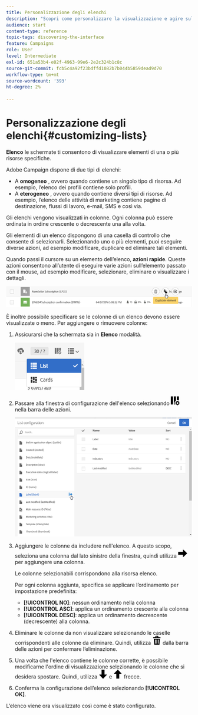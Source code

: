 ```yaml
---
title: Personalizzazione degli elenchi
description: "Scopri come personalizzare la visualizzazione e agire sulle schermate elenco in Adobe Campaign Standard:ordinare, filtrare, eliminare o duplicare gli elementi. Nelle schermate dell’elenco vengono visualizzati gli elementi di una o più risorse specificate."
audience: start
content-type: reference
topic-tags: discovering-the-interface
feature: Campaigns
role: User
level: Intermediate
exl-id: 651a53b4-e02f-4963-99e6-2e2c324b1c8c
source-git-commit: fcb5c4a92f23bdffd1082b7b044b5859dead9d70
workflow-type: tm+mt
source-wordcount: '393'
ht-degree: 2%

---
```


# Personalizzazione degli elenchi{#customizing-lists}

**Elenco** le schermate ti consentono di visualizzare elementi di una o più risorse specifiche.

Adobe Campaign dispone di due tipi di elenchi:

* A **omogeneo** , ovvero quando contiene un singolo tipo di risorsa. Ad esempio, l’elenco dei profili contiene solo profili.
* A **eterogeneo** , ovvero quando contiene diversi tipi di risorse. Ad esempio, l’elenco delle attività di marketing contiene pagine di destinazione, flussi di lavoro, e-mail, SMS e così via.

Gli elenchi vengono visualizzati in colonne. Ogni colonna può essere ordinata in ordine crescente o decrescente una alla volta.

Gli elementi di un elenco dispongono di una casella di controllo che consente di selezionarli. Selezionando uno o più elementi, puoi eseguire diverse azioni, ad esempio modificare, duplicare ed eliminare tali elementi.

Quando passi il cursore su un elemento dell’elenco, **azioni rapide**. Queste azioni consentono all’utente di eseguire varie azioni sull’elemento passato con il mouse, ad esempio modificare, selezionare, eliminare o visualizzare i dettagli.

![](assets/overview_list_quickactions.png)

È inoltre possibile specificare se le colonne di un elenco devono essere visualizzate o meno. Per aggiungere o rimuovere colonne:

1. Assicurarsi che la schermata sia in **Elenco** modalità.

   ![](assets/export_list_mode_switch.png)

1. Passare alla finestra di configurazione dell&#39;elenco selezionando ![](assets/columnsettings.png) nella barra delle azioni.

   ![](assets/list_configuration1.png)

1. Aggiungere le colonne da includere nell&#39;elenco. A questo scopo, seleziona una colonna dal lato sinistro della finestra, quindi utilizza ![](assets/arrowright.png) per aggiungere una colonna.

   Le colonne selezionabili corrispondono alla risorsa elenco.

   Per ogni colonna aggiunta, specifica se applicare l’ordinamento per impostazione predefinita:

   * **[!UICONTROL NO]**: nessun ordinamento nella colonna
   * **[!UICONTROL ASC]**: applica un ordinamento crescente alla colonna
   * **[!UICONTROL DESC]**: applica un ordinamento decrescente (decrescente) alla colonna.

1. Eliminare le colonne da non visualizzare selezionando le caselle corrispondenti alle colonne da eliminare. Quindi, utilizza ![](assets/delete.png) dalla barra delle azioni per confermare l’eliminazione.
1. Una volta che l&#39;elenco contiene le colonne corrette, è possibile modificarne l&#39;ordine di visualizzazione selezionando le colonne che si desidera spostare. Quindi, utilizza ![](assets/arrowdown.png) e ![](assets/arrowup.png) frecce.
1. Conferma la configurazione dell’elenco selezionando **[!UICONTROL OK]**.

L’elenco viene ora visualizzato così come è stato configurato.
